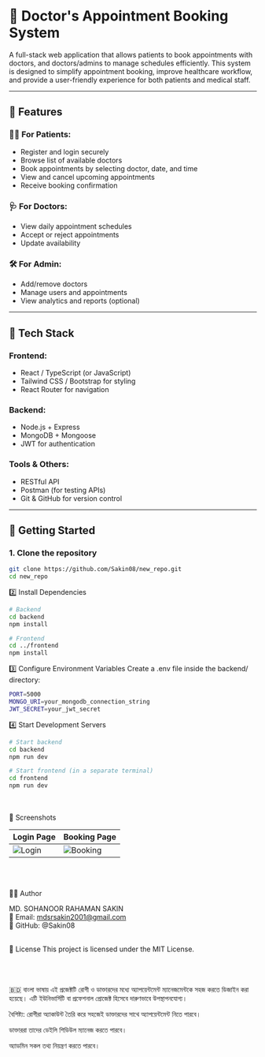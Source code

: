 # 🏥 Doctor's Appointment Booking System

A full-stack web application that allows patients to book appointments with doctors, and doctors/admins to manage schedules efficiently. This system is designed to simplify appointment booking, improve healthcare workflow, and provide a user-friendly experience for both patients and medical staff.

---

## 📌 Features

### 👨‍⚕️ For Patients:
- Register and login securely
- Browse list of available doctors
- Book appointments by selecting doctor, date, and time
- View and cancel upcoming appointments
- Receive booking confirmation

### 🩺 For Doctors:
- View daily appointment schedules
- Accept or reject appointments
- Update availability

### 🛠️ For Admin:
- Add/remove doctors
- Manage users and appointments
- View analytics and reports (optional)

---

## 🧰 Tech Stack

### Frontend:
- React / TypeScript (or JavaScript)
- Tailwind CSS / Bootstrap for styling
- React Router for navigation

### Backend:
- Node.js + Express
- MongoDB + Mongoose 
- JWT for authentication

### Tools & Others:
- RESTful API
- Postman (for testing APIs)
- Git & GitHub for version control

---

## 🚀 Getting Started

### 1. Clone the repository

```bash
git clone https://github.com/Sakin08/new_repo.git
cd new_repo
```
2️⃣ Install Dependencies
```bash
# Backend
cd backend
npm install

# Frontend
cd ../frontend
npm install

```
3️⃣ Configure Environment Variables
Create a .env file inside the backend/ directory:
```bash
PORT=5000
MONGO_URI=your_mongodb_connection_string
JWT_SECRET=your_jwt_secret
```

4️⃣ Start Development Servers
```bash
# Start backend
cd backend
npm run dev

# Start frontend (in a separate terminal)
cd frontend
npm run dev
```
<br><br>
📸 Screenshots
<br>

| Login Page                      | Booking Page                        |
| ------------------------------- | ----------------------------------- |
| ![Login](screenshots/login.png) | ![Booking](screenshots/booking.png) |

<br><br>

🙋‍♂️ Author

MD. SOHANOOR RAHAMAN SAKIN <br>
📧 Email: mdsrsakin2001@gmail.com<br>
🔗 GitHub: @Sakin08
<br><br>

📄 License
This project is licensed under the MIT License.

<br><br><br>
🇧🇩 বাংলা ভাষায়
এই প্রজেক্টটি রোগী ও ডাক্তারদের মধ্যে অ্যাপয়েন্টমেন্ট ম্যানেজমেন্টকে সহজ করতে ডিজাইন করা হয়েছে। এটি ইউনিভার্সিটি বা প্রফেশনাল প্রোজেক্ট হিসেবে দারুণভাবে উপস্থাপনযোগ্য।

বৈশিষ্ট্য:
রোগীরা অ্যাকাউন্ট তৈরি করে সহজেই ডাক্তারদের সাথে অ্যাপয়েন্টমেন্ট নিতে পারবে।

ডাক্তাররা তাদের ডেইলি শিডিউল ম্যানেজ করতে পারবে।

অ্যাডমিন সকল তথ্য নিয়ন্ত্রণ করতে পারবে।
















